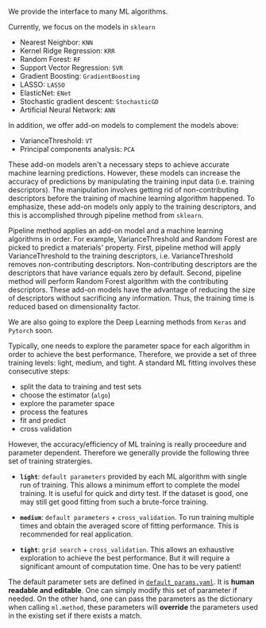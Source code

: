 We provide the interface to many ML algorithms.

Currently, we focus on the models in `sklearn`
- Nearest Neighbor: `KNN`
- Kernel Ridge Regression: `KRR`
- Random Forest: `RF`
- Support Vector Regression: `SVR`
- Gradient Boosting: `GradientBoosting`
- LASSO: `LASSO`
- ElasticNet: `ENet`
- Stochastic gradient descent: `StochasticGD`
- Artificial Neural Network: `ANN`

In addition, we offer add-on models to complement the models above:
- VarianceThreshold: `VT`
- Principal components analysis: `PCA`

These add-on models aren't a necessary steps to achieve accurate machine learning predictions. However, these models can increase the accuracy of predictions by manipulating the training input data (i.e. training descriptors). The manipulation involves getting rid of non-contributing descriptors before the training of machine learning algorithm happened. To emphasize, these add-on models only apply to the training descriptors, and this is accomplished through pipeline method from `sklearn`.

Pipeline method applies an add-on model and a machine learning algorithms in order. For example, VarianceThreshold and Random Forest are picked to predict a materials' property. First, pipeline method will apply VarianceThreshold to the training descriptors, i.e. VarianceThreshold removes non-contributing descriptors. Non-contributing descriptors are the descriptors that have variance equals zero by default. Second, pipeline method will perform Random Forest algorithm with the contributing descriptors. These add-on models have the advantage of reducing the size of descriptors without sacrificing any information. Thus, the training time is reduced based on dimensionality factor.

We are also going to explore the Deep Learning methods from `Keras` and `Pytorch` soon.

Typically, one needs to explore the parameter space for each algorithm in order to achieve the best performance. 
Therefore, we provide a set of three training levels: light, medium, and tight.
A standard ML fitting involves these consecutive steps:
- split the data to training and test sets
- choose the estimator (`algo`)
- explore the parameter space
- process the features 
- fit and predict
- cross validation

However, the accuracy/efficiency of ML training is really proceedure and parameter dependent. Therefore we generally provide the following three set of training stratergies. 

- **`light`**: `default parameters` provided by each ML algorithm with single run of training. This allows a minimum effort to complete the model training. It is useful for quick and dirty test. If the dataset is good, one may still get good fitting from such a brute-force training.

- **`medium`**: `default parameters` + `cross_validation`. To run training multiple times and obtain the averaged score of fitting performance. This is recommended for real application.

- **`tight`**: `grid search` + `cross_validation`. This allows an exhaustive exploration to achieve the best performance. But it will require a significant amount of computation time. One has to be very patient!

The default parameter sets are defined in [`default_params.yaml`](https://github.com/qzhu2017/PyXtal_ml/blob/master/pyxtal_ml/ml/default_params.yaml). It is **human readable and editable**. One can simply modify this set of parameter if needed. On the other hand, one can pass the parameters as the dictionary when calling `ml.method`, these parameters will **override** the parameters used in the existing set if there exists a match. 

